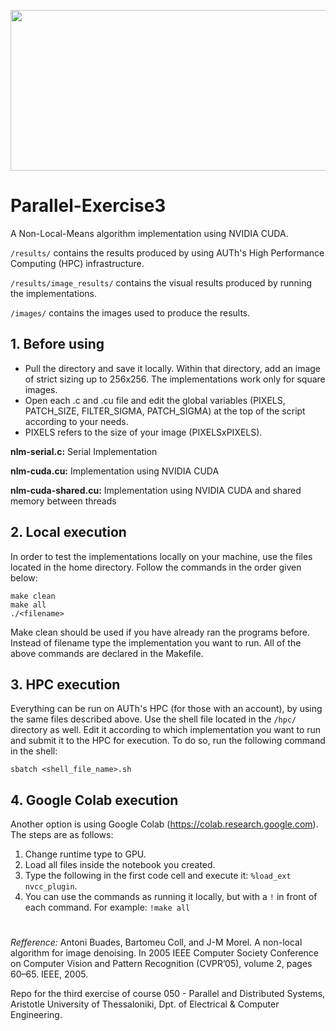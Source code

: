 <p align="center">
  <img width="600" height="257" src="https://i.imgur.com/DOgejso.png">
</p>

# Parallel-Exercise3

A Non-Local-Means algorithm implementation using NVIDIA CUDA.

`/results/` contains the results produced by using AUTh's High Performance Computing (HPC) infrastructure.

`/results/image_results/` contains the visual results produced by running the implementations. 

`/images/` contains the images used to produce the results.

## **1. Before using**
* Pull the directory and save it locally. Within that directory, add an image of strict sizing up to 256x256. The implementations work only for square images. 
* Open each .c and .cu file and edit the global variables (PIXELS, PATCH_SIZE, FILTER_SIGMA, PATCH_SIGMA) at the top of the script according to your needs. 
* PIXELS refers to the size of your image (PIXELSxPIXELS).

**nlm-serial.c:** Serial Implementation

**nlm-cuda.cu:** Implementation using NVIDIA CUDA

**nlm-cuda-shared.cu:** Implementation using NVIDIA CUDA and shared memory between threads

## **2. Local execution**
In order to test the implementations locally on your machine, use the files located in the home directory. Follow the commands in the order given below:

```
make clean
make all
./<filename>
```

Make clean should be used if you have already ran the programs before. Instead of filename type the implementation you want to run. All of the above commands are declared in the Makefile.

## **3. HPC execution**
Everything can be run on AUTh's HPC (for those with an account), by using the same files described above. Use the shell file located in the `/hpc/` directory as well. Edit it according to which implementation you want to run and submit it to the HPC for execution. To do so, run the following command in the shell:

```
sbatch <shell_file_name>.sh
```

## **4. Google Colab execution**
Another option is using Google Colab (https://colab.research.google.com). The steps are as follows:
1. Change runtime type to GPU.
2. Load all files inside the notebook you created.
3. Type the following in the first code cell and execute it: `%load_ext nvcc_plugin`.
4. You can use the commands as running it locally, but with a `!` in front of each command. For example: `!make all`
#

*Refference:* Antoni Buades, Bartomeu Coll, and J-M Morel. A non-local algorithm for image denoising. In 2005 IEEE Computer Society Conference on Computer Vision and Pattern Recognition (CVPR’05), volume 2, pages 60–65. IEEE, 2005.


Repo for the third exercise of course 050 - Parallel and Distributed Systems, Aristotle University of Thessaloniki, Dpt. of Electrical & Computer Engineering.

